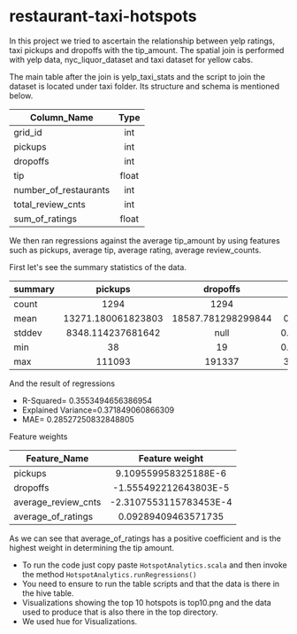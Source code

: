 # restaurant-taxi-hotspots
In this project we tried to ascertain the relationship between yelp ratings, taxi pickups and dropoffs with the tip_amount.
The spatial join is performed with yelp data, nyc_liquor_dataset and taxi dataset for yellow cabs.

The main table after the join is yelp_taxi_stats and the script to join the dataset is located under taxi folder.
Its structure and schema is mentioned below.

|Column_Name          |  Type   |
|-------------------  |:-------:|
|grid_id              |    int  |
|pickups              |    int  |
|dropoffs             |    int  |
|tip                  |   float |
|number_of_restaurants|    int  |
|total_review_cnts    |    int  |
|sum_of_ratings       |   float |


We then ran regressions against the average tip_amount by using features such as pickups, average tip, average rating, average review_counts.

First let's see the summary statistics of the data.


|summary|           pickups|          dropoffs|                tip| total_review_cnts|     sum_of_ratings|
|-------|:----------------:|:----------------:|:-----------------:|:----------------:|:-----------------:|
|  count|              1294|              1294|               1294|              1294|               1294|
|   mean|13271.180061823803|18587.781298299844| 0.7939889641348215|215.88824594000207| 3.7131400489882664|
| stddev| 8348.114237681642|              null|0.46379318419400173| 255.6623636458724|0.47847556938542746|
|    min|                38|                19|0.08149456589488731|               1.0|                1.0|
|    max|            111093|            191337| 3.2357967210852583|            3459.0|                5.0|


And the result of regressions

* R-Squared= 0.3553494656386954
* Explained Variance=0.371849060866309
* MAE= 0.28527250832848805

Feature weights

| Feature_Name          | Feature weight            |
|-----------------------|:-------------------------:|
|pickups                | 9.109559958325188E-6      |
|dropoffs               | -1.555492212643803E-5     |
|average_review_cnts    | -2.3107553115783453E-4    |
|average_of_ratings     | 0.09289409463571735       |

As we can see that average_of_ratings has a positive coefficient and is the highest weight in determining the tip amount.

* To run the code just copy paste ``HotspotAnalytics.scala`` and then invoke the method ``HotspotAnalytics.runRegressions()``
* You need to ensure to run the table scripts and that the data is there in the hive table.
* Visualizations showing the top 10 hotspots is top10.png and the data used to produce that is also there in the top directory.
* We used hue for Visualizations.
